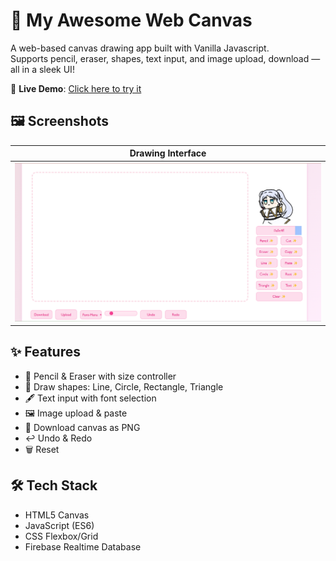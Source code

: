 # 🎨 My Awesome Web Canvas

A web-based canvas drawing app built with Vanilla Javascript.  
Supports pencil, eraser, shapes, text input, and image upload, download — all in a sleek UI!

🚀 **Live Demo**: [Click here to try it](https://your-demo-link.com)

## 🖼️ Screenshots

| Drawing Interface|
|------------------|
| ![](screenshots/canvas.png)|

## ✨ Features

- 🎨 Pencil & Eraser with size controller
- 🔲 Draw shapes: Line, Circle, Rectangle, Triangle
- 🖋️ Text input with font selection
- 🖼️ Image upload & paste
- 💾 Download canvas as PNG
- ↩️ Undo & Redo
- 🗑️ Reset

## 🛠 Tech Stack

- HTML5 Canvas
- JavaScript (ES6)
- CSS Flexbox/Grid
- Firebase Realtime Database